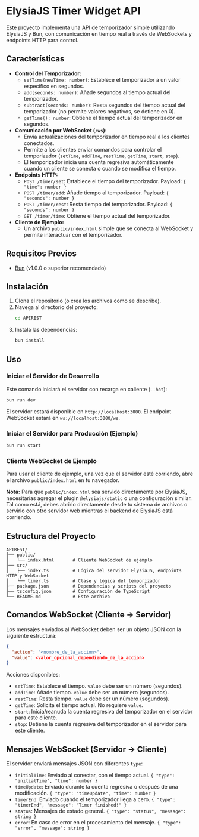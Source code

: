 # ElysiaJS Timer Widget API

Este proyecto implementa una API de temporizador simple utilizando ElysiaJS y Bun, con comunicación en tiempo real a través de WebSockets y endpoints HTTP para control.

## Características

- **Control del Temporizador:**
    - `setTime(newTime: number)`: Establece el temporizador a un valor específico en segundos.
    - `add(seconds: number)`: Añade segundos al tiempo actual del temporizador.
    - `subtract(seconds: number)`: Resta segundos del tiempo actual del temporizador (no permite valores negativos, se detiene en 0).
    - `getTime(): number`: Obtiene el tiempo actual del temporizador en segundos.
- **Comunicación por WebSocket (`/ws`):**
    - Envía actualizaciones del temporizador en tiempo real a los clientes conectados.
    - Permite a los clientes enviar comandos para controlar el temporizador (`setTime`, `addTime`, `restTime`, `getTime`, `start`, `stop`).
    - El temporizador inicia una cuenta regresiva automáticamente cuando un cliente se conecta o cuando se modifica el tiempo.
- **Endpoints HTTP:**
    - `POST /timer/set`: Establece el tiempo del temporizador. Payload: `{ "time": number }`
    - `POST /timer/add`: Añade tiempo al temporizador. Payload: `{ "seconds": number }`
    - `POST /timer/rest`: Resta tiempo del temporizador. Payload: `{ "seconds": number }`
    - `GET /timer/time`: Obtiene el tiempo actual del temporizador.
- **Cliente de Ejemplo:**
    - Un archivo `public/index.html` simple que se conecta al WebSocket y permite interactuar con el temporizador.

## Requisitos Previos

- [Bun](https://bun.sh/) (v1.0.0 o superior recomendado)

## Instalación

1. Clona el repositorio (o crea los archivos como se describe).
2. Navega al directorio del proyecto:
   ```bash
   cd APIREST
   ```
3. Instala las dependencias:
   ```bash
   bun install
   ```

## Uso

### Iniciar el Servidor de Desarrollo

Este comando iniciará el servidor con recarga en caliente (`--hot`):

```bash
bun run dev
```

El servidor estará disponible en `http://localhost:3000`.
El endpoint WebSocket estará en `ws://localhost:3000/ws`.

### Iniciar el Servidor para Producción (Ejemplo)

```bash
bun run start
```

### Cliente WebSocket de Ejemplo

Para usar el cliente de ejemplo, una vez que el servidor esté corriendo, abre el archivo `public/index.html` en tu navegador.

**Nota:** Para que `public/index.html` sea servido directamente por ElysiaJS, necesitarías agregar el plugin `@elysiajs/static` o una configuración similar. Tal como está, debes abrirlo directamente desde tu sistema de archivos o servirlo con otro servidor web mientras el backend de ElysiaJS está corriendo.

## Estructura del Proyecto

```
APIREST/
├── public/
│   └── index.html       # Cliente WebSocket de ejemplo
├── src/
│   ├── index.ts         # Lógica del servidor ElysiaJS, endpoints HTTP y WebSocket
│   └── timer.ts         # Clase y lógica del temporizador
├── package.json         # Dependencias y scripts del proyecto
├── tsconfig.json        # Configuración de TypeScript
└── README.md            # Este archivo
```

## Comandos WebSocket (Cliente -> Servidor)

Los mensajes enviados al WebSocket deben ser un objeto JSON con la siguiente estructura:

```json
{
  "action": "<nombre_de_la_accion>",
  "value": <valor_opcional_dependiendo_de_la_accion>
}
```

Acciones disponibles:
- `setTime`: Establece el tiempo. `value` debe ser un número (segundos).
- `addTime`: Añade tiempo. `value` debe ser un número (segundos).
- `restTime`: Resta tiempo. `value` debe ser un número (segundos).
- `getTime`: Solicita el tiempo actual. No requiere `value`.
- `start`: Inicia/reanuda la cuenta regresiva del temporizador en el servidor para este cliente.
- `stop`: Detiene la cuenta regresiva del temporizador en el servidor para este cliente.

## Mensajes WebSocket (Servidor -> Cliente)

El servidor enviará mensajes JSON con diferentes `type`:

- `initialTime`: Enviado al conectar, con el tiempo actual. `{ "type": "initialTime", "time": number }`
- `timeUpdate`: Enviado durante la cuenta regresiva o después de una modificación. `{ "type": "timeUpdate", "time": number }`
- `timerEnd`: Enviado cuando el temporizador llega a cero. `{ "type": "timerEnd", "message": "Timer finished!" }`
- `status`: Mensajes de estado general. `{ "type": "status", "message": string }`
- `error`: En caso de error en el procesamiento del mensaje. `{ "type": "error", "message": string }`